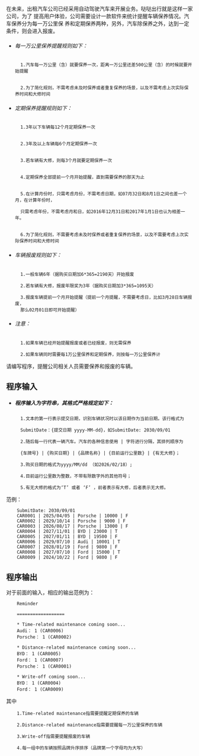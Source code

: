 在未来，出租汽车公司已经采用自动驾驶汽车来开展业务。哒哒出行就是这样一家公司，为了
提高用户体验，公司需要设计一款软件来统计提醒车辆保养情况。汽车保养分为每一万公里保
养和定期保养两种，另外，汽车除保养之外，达到一定条件，则会进入报废。
* ###### 每一万公里保养提醒规则如下： 
        1.汽车每一万公里（含）就要保养一次，距离一万公里还差500公里（含）的时候就要开始提醒


        2.为了简化规则，不需考虑未及时保养或者重复保养的场景，以及不需考虑上次实际保养时间和大修时间
* ###### 定期保养提醒规则如下： 
        1.3年以下车辆每12个月定期保养一次


        2.3年及以上车辆每6个月定期保养一次


        3.若车辆有大修，则每3个月就要定期保养一次


        4.定期保养全部提前一个月开始提醒，直到需要保养的那天为止


        5.在计算月份时，只需考虑月份，不需考虑日期，如07月32日和8月1日之间也差一个月，在计算年份时，

        只需考虑年份，不需考虑月和日，如2016年12月31日和2017年1月1日也认为相差一年。


        6.为了简化规则，不需要考虑未及时保养或者重复保养的场景，以及不需要考虑上次实际保养时间和大修时间
* ###### 车辆报废规则如下：
        1.一般车辆6年（据购买日期加6*365=2190天）开始报废

        2.若车辆有大修，报废年限奖为3年（据购买日期加3*365=1095天）

        3.报废车辆提前一个月开始提醒（提前一个月提醒，不需要考虑日，比如3月28日车辆报废，
        那么02月01日即可开始提醒）
* ###### 注意：
        1.如果车辆已经开始提醒报废或者已经报废，则无需保养

        2.如果车辆同时需要每1万公里保养和定期保养，则按每一万公里保养计
请编写程序，提醒公司相关人员需要保养和报废的车辆。
## 程序输入
* ##### 程序输入为字符串，其格式严格规定如下：
        1.文本的第一行表示提交日期，识别车辆状况时以该日期作为当前日期。该行格式为

        SubmitDate：{提交日期 yyyy-MM-dd}，如SubmitDate: 2030/09/01
        
        2.随后每一行代表一辆汽车。汽车的各种信息使用 | 字符进行分隔，其排列顺序为

        {车牌号} | {购买日期} | {品牌名称} | {目前运行公里数} | {有无大修}；

        3.购买日期的格式为yyyy/MM/dd （如2026/02/18）;

        4.目前运行公里数为整数，不带有除数字外的其他符号；

        5.有无大修的格式为‘T’ 或者 ‘F’ ，前者表示有大修，后者表示无大修。
范例：

        SubmitDate: 2030/09/01
        CAR0001 | 2025/04/05 | Porsche | 10000 | F
        CAR0002 | 2029/10/14 | Porsche | 9000 | F
        CAR0003 | 2026/08/17 | Porsche | 13000 | F
        CAR0004 | 2027/11/01 | BYD | 23000 | T
        CAR0005 | 2027/01/11 | BYD | 19500 | F
        CAR0006 | 2029/07/10 | Audi | 10001 | T
        CAR0007 | 2028/01/19 | Ford | 9800 | F
        CAR0008 | 2027/07/10 | Ford | 15000 | T
        CAR0009 | 2024/10/22 | Ford | 9800 | F

## 程序输出

对于前面的输入，相应的输出范例为：

        Reminder
        
        ==================

        * Time-related maintenance coming soon...
        Audi： 1 (CAR0006)
        Porsche： 1 (CAR0002)

        * Distance-related maintenance coming soon...
        BYD： 1 (CAR0005)
        Ford： 1 (CAR0007)
        Porsche： 1 (CAR0001)

        * Write-off coming soon...
        BYD： 1 (CAR0004)
        Ford： 1 (CAR0009)

其中

        1.Time-related maintenance指需要提醒定期保养的车辆

        2.Distance-related maintenance指需要提醒每一万公里保养的车辆

        3.Write-off指需要提醒报废的车辆

        4.每一组中的车辆按照品牌升序排序（品牌第一个字母均为大写）


